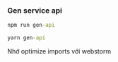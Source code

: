 ### Gen service api 
```cmd 
npm run gen-api
```

```cmd
yarn gen-api
```

Nhớ optimize imports với webstorm
